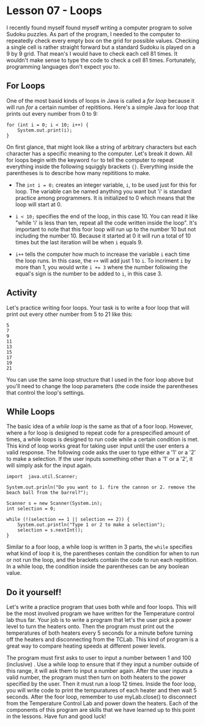 # Lesson 07 - Loops
I recently found myself found myself writing a computer program to solve Sudoku puzzles. As part of the program, I needed to the computer to repeatedly check every empty box on the grid for possible values. Checking a single cell is rather straight forward but a standard Sudoku is played on a 9 by 9 grid. That mean's I would have to check each cell 81 times. It wouldn't make sense to type the code to check a cell 81 times. Fortunately, programming languages don't expect you to.

## For Loops
One of the most basid kinds of loops in Java is called a *for loop* because it will run *for* a certain number of repititions. Here's a simple Java for loop that prints out every number from 0 to 9:

```
for (int i = 0; i < 10; i++) {
	System.out.print(i);
}
```

On first glance, that might look like a string of arbitrary characters but each character has a specific meaning to the computer. Let's break it down. All for loops begin with the keyword ```for``` to tell the computer to repeat everything inside the following squiggly brackets ```{}```. Everything inside the parentheses is to describe how many repititions to make.

- The ```int i = 0;``` creates an integer variable, ```i```, to be used just for this for loop. The variable can be named anything you want but 'i' is standard practice among programmers. It is initialized to 0 which means that the loop will start at 0.

- ```i < 10;``` specifies the end of the loop, in this case 10. You can read it like "while 'i' is less than ten, repeat all the code written inside the loop". It's important to note that this foor loop will run up to the number 10 but not including the number 10. Because it started at 0 it will run a total of 10 times but the last iteration will be when ```i``` equals 9.

- ```i++``` tells the computer how much to increase the variable ```i``` each time the loop runs. In this case, the ```++``` will add just 1 to ```i```. To incriment ```i``` by more than 1, you would write ```i += 3``` where the number following the equal's sign is the number to be added to ```i```, in this case 3. 

## Activity
Let's practice writing foor loops. Your task is to write a foor loop that will print out every other number from 5 to 21 like this:
```
5
7
9
11
13
15
17
19
21
```
You can use the same loop structure that I used in the foor loop above but you'll need to change the loop parameters (the code inside the parentheses that control the loop's settings.

## While Loops
The basic idea of a *while loop* is the same as that of a foor loop. However, where a for loop is designed to repeat code for a prespecified amount of times, a while loops is designed to run code while a certain condition is met. This kind of loop works great for taking user input until the user enters a valid response. The following code asks the user to type either a '1' or a '2' to make a selection. If the user inputs something other than a '1' or a '2', it will simply ask for the input again.
```
import  java.util.Scanner;

System.out.prinln("Do you want to 1. fire the cannon or 2. remove the beach ball from the barrel?");

Scanner s = new Scanner(System.in);
int selection = 0;

while (!(selection == 1 || selection == 2)) {
	System.out.println("Type 1 or 2 to make a selection");
	selection = s.nextInt();
}
```
Similar to a foor loop, a while loop is written in 3 parts, the ```while``` specifies what kind of loop it is, the parentheses contain the condition for when to run or not run the loop, and the brackets  contain the code to run each repitition. In a while loop, the condition inside the parentheses can be any boolean value.

## Do it yourself!
Let's write a practice program that uses both while and foor loops. This will be the most involved program we have written for the Temperature control lab thus far. Your job is to write a program that let's the user pick a power level to turn the heaters onto. Then the program must print out the temperatures of both heaters every 5 seconds for a minute before turning off the heaters and disconnecting from the TCLab. This kind of program is a great way to compare heating speeds at different power levels.

The program must first asks to user to input a number between 1 and 100 (inclusive) . Use a while loop to ensure that if they input a number outside of this range, it will ask them to input a number again. After the user inputs a valid number, the program must then turn on both heaters to the power specified by the user. Then it must run a loop 12 times. Inside the foor loop, you will write code to print the tempuratures of each heater and then wait 5 seconds. After the foor loop, remember to use myLab.close() to disconnect from the Temperature Control Lab and power down the heaters. Each of the components of this program are skills that we have learned up to this point in the lessons. Have fun and good luck!